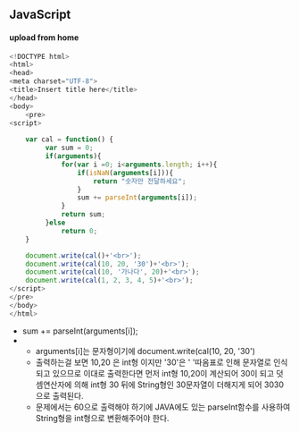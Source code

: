 ## JavaScript 

#### upload from home

```javascript
<!DOCTYPE html>
<html>
<head>
<meta charset="UTF-8">
<title>Insert title here</title>
</head>
<body>
	<pre>
<script>
	
	var cal = function() {
		 var sum = 0;
		 if(arguments){
			 for(var i =0; i<arguments.length; i++){
				 if(isNaN(arguments[i])){
					 return "숫자만 전달하세요";
				 }
				 sum += parseInt(arguments[i]);
			 }
			 return sum;
		 }else
			 return 0;
	}

	document.write(cal()+'<br>');
	document.write(cal(10, 20, '30')+'<br>');
	document.write(cal(10, '가나다', 20)+'<br>');
	document.write(cal(1, 2, 3, 4, 5)+'<br>');
</script>
</pre>
</body>
</html>
```

- sum += parseInt(arguments[i]);
- - arguments[i]는 문자형이기에  document.write(cal(10, 20, '30')
  - 출력하는걸 보면 10,20 은 int형 이지만 '30'은 ' '따옴표로 인해 문자열로 인식되고 있으므로 이대로 출력한다면 먼저 int형 10,20이 계산되어 30이 되고 덧셈연산자에 의해 int형 30 뒤에 String형인 30문자열이 더해지게 되어 3030으로 출력된다. 
  - 문제에서는 60으로 출력해야 하기에 JAVA에도 있는 parseInt함수를 사용하여 String형을 int형으로 변환해주어야 한다. 


